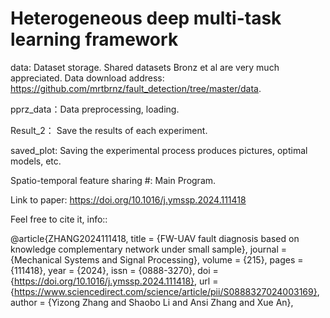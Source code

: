 # Heterogeneous deep multi-task learning framework

data: Dataset storage. Shared datasets Bronz et al are very much appreciated. Data download address: https://github.com/mrtbrnz/fault_detection/tree/master/data.

pprz_data：Data preprocessing, loading.

Result_2： Save the results of each experiment.

saved_plot: Saving the experimental process produces pictures, optimal models, etc.

Spatio-temporal feature sharing #: Main Program.

Link to paper: https://doi.org/10.1016/j.ymssp.2024.111418

Feel free to cite it, info::

@article{ZHANG2024111418,
title = {FW-UAV fault diagnosis based on knowledge complementary network under small sample},
journal = {Mechanical Systems and Signal Processing},
volume = {215},
pages = {111418},
year = {2024},
issn = {0888-3270},
doi = {https://doi.org/10.1016/j.ymssp.2024.111418},
url = {https://www.sciencedirect.com/science/article/pii/S0888327024003169},
author = {Yizong Zhang and Shaobo Li and Ansi Zhang and Xue An},
